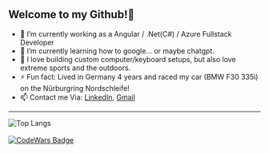    <h2>Welcome to my Github!👋</h2>
   
- 🔭 I’m currently working as a Angular / .Net(C#) / Azure Fullstack Developer
- 🌱 I’m currently learning how to google... or maybe chatgpt.
- 💬 I love building custom computer/keyboard setups, but also love extreme sports and the outdoors.
- ⚡ Fun fact: Lived in Germany 4 years and raced my car (BMW F30 335i) on the Nürburgring Nordschleife!
- 📫 Contact me Via: [LinkedIn](https://www.linkedin.com/in/acra-jonathan/), [Gmail](mailto:jonathanacra@gmail.com)

---
![Top Langs](https://github-readme-stats.vercel.app/api/top-langs?username=j-acra&theme=dark&show_icons=true&layout=compact)
<br>
<br>
[![CodeWars Badge](https://www.codewars.com/users/J-Acra/badges/large)](https://www.codewars.com/users/J-Acra/)
